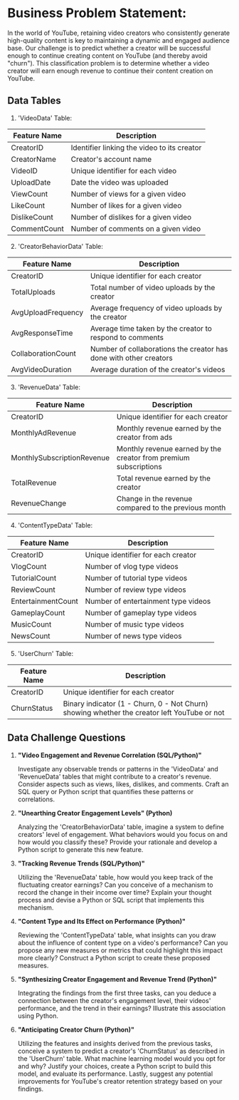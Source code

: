 # Business Problem Statement:
In the world of YouTube, retaining video creators who consistently generate high-quality content is key to maintaining a dynamic and engaged audience base. Our challenge is to predict whether a creator will be successful enough to continue creating content on YouTube (and thereby avoid "churn"). This classification problem is to determine whether a video creator will earn enough revenue to continue their content creation on YouTube.

## Data Tables
1. 'VideoData' Table:

| Feature Name   | Description                                    |
|----------------|------------------------------------------------|
| CreatorID      | Identifier linking the video to its creator    |
| CreatorName      |  Creator's account name    |
| VideoID        | Unique identifier for each video               |
| UploadDate     | Date the video was uploaded                    |
| ViewCount      | Number of views for a given video              |
| LikeCount      | Number of likes for a given video              |
| DislikeCount   | Number of dislikes for a given video           |
| CommentCount   | Number of comments on a given video            |


2. 'CreatorBehaviorData' Table:

| Feature Name         | Description                                          |
|----------------------|------------------------------------------------------|
| CreatorID            | Unique identifier for each creator                   |
| TotalUploads         | Total number of video uploads by the creator         |
| AvgUploadFrequency   | Average frequency of video uploads by the creator    |
| AvgResponseTime      | Average time taken by the creator to respond to comments  |
| CollaborationCount   | Number of collaborations the creator has done with other creators |
| AvgVideoDuration     | Average duration of the creator's videos             |

3. 'RevenueData' Table:

| Feature Name              | Description                                     |
|---------------------------|-------------------------------------------------|
| CreatorID                 | Unique identifier for each creator              |
| MonthlyAdRevenue          | Monthly revenue earned by the creator from ads  |
| MonthlySubscriptionRevenue| Monthly revenue earned by the creator from premium subscriptions |
| TotalRevenue              | Total revenue earned by the creator             |
| RevenueChange             | Change in the revenue compared to the previous month |

4. 'ContentTypeData' Table:

| Feature Name        | Description                               |
|---------------------|-------------------------------------------|
| CreatorID           | Unique identifier for each creator        |
| VlogCount           | Number of vlog type videos                |
| TutorialCount       | Number of tutorial type videos            |
| ReviewCount         | Number of review type videos              |
| EntertainmentCount  | Number of entertainment type videos       |
| GameplayCount       | Number of gameplay type videos            |
| MusicCount          | Number of music type videos               |
| NewsCount           | Number of news type videos                |

5. 'UserChurn' Table:

| Feature Name  | Description                                              |
|---------------|----------------------------------------------------------|
| CreatorID     | Unique identifier for each creator                       |
| ChurnStatus   | Binary indicator (1 - Churn, 0 - Not Churn) showing whether the creator left YouTube or not |


## Data Challenge Questions

1. **"Video Engagement and Revenue Correlation (SQL/Python)"**

   Investigate any observable trends or patterns in the 'VideoData' and 'RevenueData' tables that might contribute to a creator's revenue. Consider aspects such as views, likes, dislikes, and comments. Craft an SQL query or Python script that quantifies these patterns or correlations.

2. **"Unearthing Creator Engagement Levels" (Python)**

   Analyzing the 'CreatorBehaviorData' table, imagine a system to define creators' level of engagement. What behaviors would you focus on and how would you classify these? Provide your rationale and develop a Python script to generate this new feature.

3. **"Tracking Revenue Trends (SQL/Python)"**

   Utilizing the 'RevenueData' table, how would you keep track of the fluctuating creator earnings? Can you conceive of a mechanism to record the change in their income over time? Explain your thought process and devise a Python or SQL script that implements this mechanism.

4. **"Content Type and Its Effect on Performance (Python)"**

   Reviewing the 'ContentTypeData' table, what insights can you draw about the influence of content type on a video's performance? Can you propose any new measures or metrics that could highlight this impact more clearly? Construct a Python script to create these proposed measures.

5. **"Synthesizing Creator Engagement and Revenue Trend (Python)"**

   Integrating the findings from the first three tasks, can you deduce a connection between the creator's engagement level, their videos' performance, and the trend in their earnings? Illustrate this association using Python.

6. **"Anticipating Creator Churn (Python)"**

   Utilizing the features and insights derived from the previous tasks, conceive a system to predict a creator's 'ChurnStatus' as described in the 'UserChurn' table. What machine learning model would you opt for and why? Justify your choices, create a Python script to build this model, and evaluate its performance. Lastly, suggest any potential improvements for YouTube's creator retention strategy based on your findings.